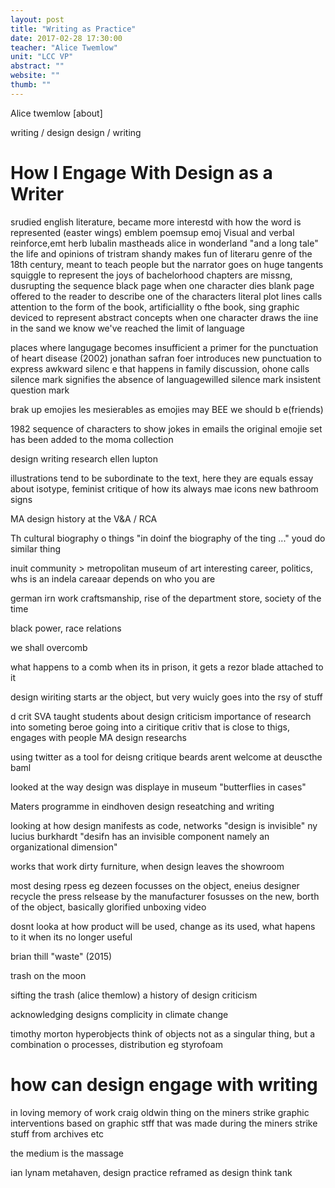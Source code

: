 ```yaml
---
layout: post
title: "Writing as Practice"
date: 2017-02-28 17:30:00
teacher: "Alice Twemlow"
unit: "LCC VP"
abstract: ""
website: ""
thumb: ""
---
```


Alice twemlow
[about]

writing / design
design / writing

# How I Engage With Design as a Writer

srudied english literature, became more interestd with how the word is represented (easter wings)
emblem poemsup emoj
Visual and verbal reinforce,emt
herb lubalin mastheads
alice in wonderland "and a long tale"
the life and opinions of tristram shandy
makes fun of literaru genre of the 18th century, meant to teach people but the narrator goes on huge tangents
squiggle to represent the joys of bachelorhood
chapters are missng, dusrupting the sequence
black page when one character dies
blank page offered to the reader to describe one of the characters
literal plot lines
calls attention to the form of the book, artificiallity o fthe book, sing graphic deviced to represent abstract concepts
when one character draws the iine in the sand we know we've reached the limit of language

places where langugage becomes insufficient
a primer for the punctuation of heart disease (2002)
jonathan safran foer
introduces new punctuation to express awkward silenc e that happens in family discussion, ohone calls
silence mark signifies the absence of languagewilled silence mark
insistent question mark

brak up emojies
les mesierables as emojies
may BEE we should b e(friends)

1982 sequence of characters to show jokes in emails
the original emojie set has been added to the moma collection

design writing research
ellen lupton

illustrations tend to be subordinate to the text, here they are equals
essay about isotype, feminist critique of how its always mae icons
new bathroom signs

MA design history at the V&A / RCA

Th cultural biography o things
"in doinf the biography of the ting ..."
youd do similar thing

inuit community > metropolitan museum of art
interesting career, politics, whs is an indela careaar depends on who you are

german irn work
craftsmanship, rise of the department store, society of the time

black power, race relations

we shall overcomb

what happens to a comb when its in prison, it gets a rezor blade attached to it

design wiriting starts ar the object, but very wuicly goes into the rsy of stuff

d crit SVA
taught students about design criticism
importance of research into someting beroe going into a ciritique
critiv that is close to thigs, engages with people
MA design researchs

using twitter as a tool for deisng critique
beards arent welcome at deuscthe baml

looked at the way design was displaye in museum
"butterflies in cases"

Maters programme in eindhoven design reseatching and writing

looking at how design manifests as code, networks
"design is invisible" ny lucius burkhardt
"desifn has an invisible component namely an organizational dimension"

works that work
dirty furniture, when design leaves the showroom

most desing rpess eg dezeen focusses on the object, eneius designer
recycle the press relsease by the manufacturer
fosusses on the new, borth of the object, basically glorified unboxing video

dosnt looka at how product will be used, change as its used, what hapens to it when its no longer useful

brian thill "waste" (2015)

trash on the moon

sifting the trash (alice themlow)
a history of design criticism

acknowledging designs complicity in climate change

timothy morton
hyperobjects
think of objects not as a singular thing, but a combination o processes, distribution eg styrofoam

# how can design engage with writing

in loving memory of work
craig oldwin
thing on the miners strike
graphic interventions based on graphic stff that was made during the miners strike
stuff from archives etc

the medium is the massage

ian lynam
metahaven, design practice reframed as design think tank

